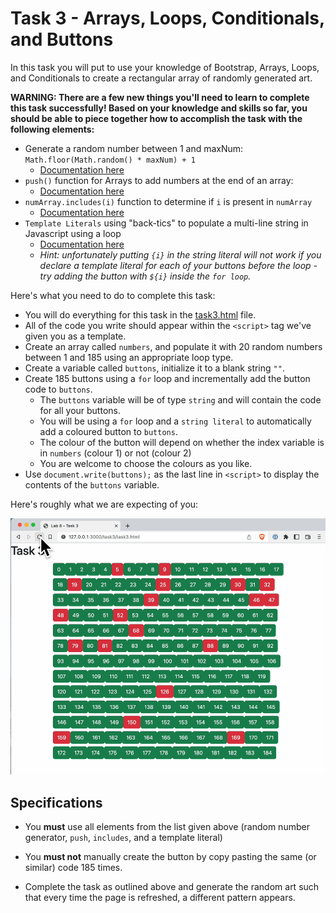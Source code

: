 # Task 3 - Arrays, Loops, Conditionals, and Buttons

In this task you will put to use your knowledge of Bootstrap, Arrays, Loops, and Conditionals to create a rectangular array of randomly generated art.

**WARNING: There are a few new things you'll need to learn to complete this task successfully! Based on your knowledge and skills so far, you should be able to piece together how to accomplish the task with the following elements:**

- Generate a random number between 1 and maxNum: `Math.floor(Math.random() * maxNum) + 1`
    - [Documentation here](https://www.w3schools.com/js/js_random.asp)
- `push()` function for Arrays to add numbers at the end of an array:   
    - [Documentation here](https://www.w3schools.com/jsref/jsref_push.asp)
- `numArray.includes(i)` function to determine if `i` is present in `numArray`
    - [Documentation here](https://www.w3schools.com/jsref/jsref_includes_array.asp)
- `Template Literals` using "back-tics" to populate a multi-line string in Javascript using a loop
    - [Documentation here](https://www.w3schools.com/js/js_string_templates.asp)
    - *Hint: unfortunately putting `{i}` in the string literal will not work if you declare a template literal for each of your buttons before the loop - try adding the button with `${i}` inside the `for loop`.*

Here's what you need to do to complete this task:

- You will do everything for this task in the <a href="task3/task3.html">task3.html</a> file.
- All of the code you write should appear within the `<script>` tag we've given you as a template.
- Create an array called `numbers`, and populate it with 20 random numbers between 1 and 185 using an appropriate loop type.
- Create a variable called `buttons`, initialize it to a blank string `""`. 
- Create 185 buttons using a `for` loop and incrementally add the button code to `buttons`.
    - The `buttons` variable will be of type `string` and will contain the code for all your buttons.
    - You will be using a `for` loop and a `string literal` to automatically add a coloured button to `buttons`. 
    - The colour of the button will depend on whether the index variable is in `numbers` (colour 1) or not (colour 2)
    - You are welcome to choose the colours as you like.
- Use `document.write(buttons);` as the last line in `<script>` to display the contents of the `buttons` variable.

Here's roughly what we are expecting of you:

<img src="images/buttons_light.gif">

## Specifications

- You **must** use all elements from the list given above (random number generator, `push`, `includes`, and a template literal)

- You **must not** manually create the button by copy pasting the same (or similar) code 185 times.

- Complete the task as outlined above and generate the random art such that every time the page is refreshed, a different pattern appears.